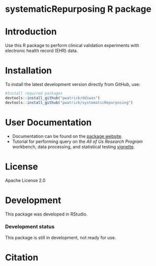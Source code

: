 systematicRepurposing R package
====================

Introduction
============
Use this R package to perform clinical validation experiments with electronic health record (EHR) data.  

Installation
============
To install the latest development version directly from GitHub, use:

```r
#Install required packages
devtools::install_github("pwatrick/ddiwas")
devtools::install_github("pwatrick/systematicRepurposing")
```

User Documentation
==================
* Documentation can be found on the [package website](https://pwatrick.github.io/systematicRepurposing/).  
* Tutorial for performing query on the *All of Us Research Program* workbench, data processing, and statistical testing [vignette](https://pwatrick.github.io/systematicRepurposing/articles/all_of_us_example.html).  

License
=======
Apache License 2.0  

Development
===========
This package was developed in RStudio.  

### Development status

This package is still in development, not ready for use.

Citation
===========
